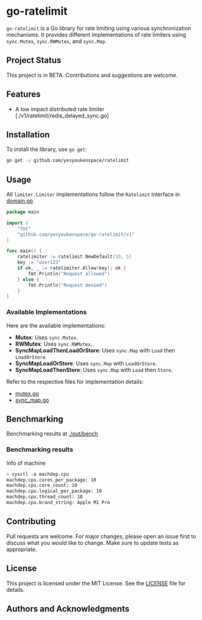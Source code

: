 # go-ratelimit

`go-ratelimit` is a Go library for rate limiting using various synchronization mechanisms. It provides different implementations of rate limiters using `sync.Mutex`, `sync.RWMutex`, and `sync.Map`.

## Project Status

This project is in BETA. Contributions and suggestions are welcome.

## Features

- A low impact distributed rate limiter [./v1/ratelimit/redis_delayed_sync.go]

## Installation

To install the library, use `go get`:

```bash
go get -u github.com/yesyoukenspace/ratelimit
```

## Usage
All `limiter.Limiter` implementations follow the `Ratelimit` interface in [domain.go](./domain.go) 

```go
package main

import (
	"fmt"
	"github.com/yesyoukenspace/go-ratelimit/v1"
)

func main() {
	ratelimiter := ratelimit.NewDefault(10, 5)
	key := "user123"
	if ok, _ := ratelimiter.Allow(key); ok {
		fmt.Println("Request allowed")
	} else {
		fmt.Println("Request denied")
	}
}
```

### Available Implementations
Here are the available implementations:

- **Mutex**: Uses `sync.Mutex`.
- **RWMutex**: Uses `sync.RWMutex`.
- **SyncMapLoadThenLoadOrStore**: Uses `sync.Map` with `Load` then `LoadOrStore`.
- **SyncMapLoadOrStore**: Uses `sync.Map` with `LoadOrStore`.
- **SyncMapLoadThenStore**: Uses `sync.Map` with `Load` then `Store`.

Refer to the respective files for implementation details:
- [mutex.go](mutex.go)
- [sync_map.go](sync_map.go)

## Benchmarking
Benchmarking results at [./out/bench](./out/bench/)


### Benchmarking results
Info of machine 
```bash
> sysctl -a machdep.cpu
machdep.cpu.cores_per_package: 10
machdep.cpu.core_count: 10
machdep.cpu.logical_per_package: 10
machdep.cpu.thread_count: 10
machdep.cpu.brand_string: Apple M1 Pro
```

## Contributing

Pull requests are welcome. For major changes, please open an issue first to discuss what you would like to change. Make sure to update tests as appropriate.

## License

This project is licensed under the MIT License. See the [LICENSE](LICENSE) file for details.

## Authors and Acknowledgments


